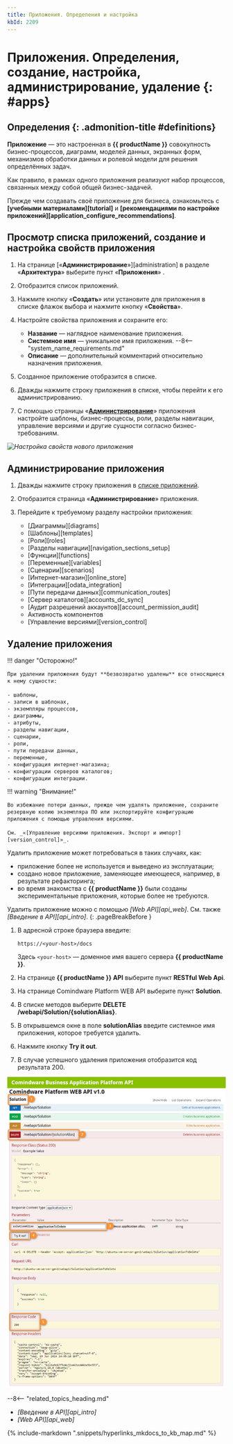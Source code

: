 ```yaml
---
title: Приложения. Определения и настройка
kbId: 2209
---
```


# Приложения. Определения, создание, настройка, администрирование, удаление {: #apps}

<div class="admonition question" markdown="block">

## Определения {: .admonition-title #definitions}

**Приложение** — это настроенная в **{{ productName }}** совокупность  бизнес-процессов, диаграмм, моделей данных, экранных форм, механизмов обработки данных и ролевой модели для решения определённых задач.

Как правило, в рамках одного приложения реализуют набор процессов, связанных между собой общей бизнес-задачей.

Прежде чем создавать своё приложение для бизнеса, ознакомьтесь с **[учебными материалами][tutorial]** и **[рекомендациями по настройке приложений][application_configure_recommendations]**.

</div>

## Просмотр списка приложений, создание и настройка свойств приложения

1. На странице [«**Администрирование**»][administration] в разделе «**Архитектура**» выберите пункт «**Приложения**» <i class= "fa-light  fa-cubes"></i>.
2. Отобразится список приложений.
3. Нажмите кнопку «**Создать**» или установите для приложения в списке флажок выбора и нажмите кнопку «**Свойства**».
4. Настройте свойства приложения и сохраните его:

    - **Название** — наглядное наименование приложения.
    - **Системное имя** — уникальное имя приложения.
    --8<-- "system_name_requirements.md"
    - **Описание** — дополнительный комментарий относительно назначения приложения.

5. Созданное приложение отобразится в списке.
6. Дважды нажмите строку приложения в списке, чтобы перейти к его администрированию.
7. С помощью страницы «**[Администрирование](#администрирование-приложения)**» приложения настройте шаблоны, бизнес-процессы, роли, разделы навигации, управление версиями и другие сущности согласно бизнес-требованиям.

_![Настройка свойств нового приложения](img/bussiness_application_creation.png)_

## Администрирование приложения

1. Дважды нажмите строку приложения в [списке приложений](#просмотр-списка-приложений-создание-и-настройка-свойств-приложения).
2. Отобразится страница «**Администрирование**» приложения.
3. Перейдите к требуемому разделу настройки приложения:

    - [Диаграммы][diagrams]
    - [Шаблоны][templates]
    - [Роли][roles]
    - [Разделы навигации][navigation_sections_setup]
    - [Функции][functions]
    - [Переменные][variables]
    - [Сценарии][scenarios]
    - [Интернет-магазин][online_store]
    - [Интеграции][odata_integration]
    - [Пути передачи данных][communication_routes]
    - [Сервер каталогов][accounts_dc_sync]
    - [Аудит разрешений аккаунтов][account_permission_audit]
    - Активность компонентов
    - [Управление версиями][version_control]

## Удаление приложения

!!! danger "Осторожно!"

    При удалении приложения будут **безвозвратно удалены** все относящиеся к нему сущности:

    - шаблоны,
    - записи в шаблонах,
    - экземпляры процессов,
    - диаграммы,
    - атрибуты,
    - разделы навигации,
    - сценарии,
    - роли,
    - пути передачи данных,
    - переменные,
    - конфигурация интернет-магазина;
    - конфигурации серверов каталогов;
    - конфигурации интеграции.

!!! warning "Внимание!"

    Во избежание потери данных, прежде чем удалять приложение, сохраните резервную копию экземпляра ПО или экспортируйте конфигурацию приложения с помощью управления версиями.

    См. _«[Управление версиями приложения. Экспорт и импорт][version_control]»_.

Удалить приложение может потребоваться в таких случаях, как:

- приложение более не используется и выведено из эксплуатации;
- создано новое приложение, заменяющее имеющееся, например, в результате рефакторинга;
- во время знакомства с **{{ productName }}** были созданы экспериментальные приложения, которые более не требуются.

Удалить приложение можно с помощью *[Web API][api_web]*. См. также *[Введение в API][api_intro]*.
{: .pageBreakBefore }

1. В адресной строке браузера введите:

    ```
    https://<your-host>/docs
    ```

    Здесь `<your-host>` — доменное имя вашего сервера **{{ productName }}**.

2. На странице **{{ productName }} API** выберите пункт **RESTful Web Api**.
3. На странице Comindware Platform WEB API выберите пункт **Solution**.
4. В списке методов выберите **DELETE /webapi/Solution/{solutionAlias}**.
5. В открывшемся окне в поле **solutionAlias** введите системное имя приложения, которое требуется удалить.
6. Нажмите кнопку **Try it out**.
7. В случае успешного удаления приложения отобразится код результата 200.

_![Удаление приложения с помощью API](img/applications_delete_api.png)_

<div class="relatedTopics">

--8<-- "related_topics_heading.md"

- *[Введение в API][api_intro]*
- *[Web API][api_web]*

</div>

{% include-markdown ".snippets/hyperlinks_mkdocs_to_kb_map.md" %}
